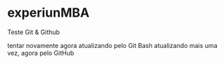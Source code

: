 # experiunMBA
Teste Git &amp; Github

tentar novamente
agora atualizando pelo Git Bash
atualizando mais uma vez, agora pelo GitHub
